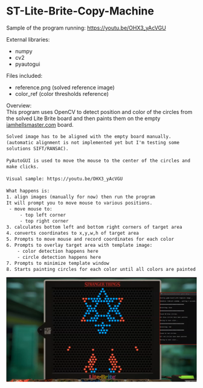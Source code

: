 # ST-Lite-Brite-Copy-Machine

Sample of the program running: https://youtu.be/OHX3_yAcVGU

External libraries:
- numpy
- cv2
- pyautogui

Files included:
- reference.png (solved reference image)
- color_ref (color thresholds reference)  

Overview:  
    This program uses OpenCV to detect position and color of the
    circles from the solved Lite Brite board and then paints them
    on the empty [iamhellsmaster.com](https://iamhellsmaster.com/) board.  

    Solved image has to be aligned with the empty board manually. 
    (automatic alignment is not implemented yet but I'm testing some solutions SIFT/RANSAC).

    PyAutoGUI is used to move the mouse to the center of the circles and make clicks.

    Visual sample: https://youtu.be/OHX3_yAcVGU 

    What happens is:
    1. align images (manually for now) then run the program
    It will prompt you to move mouse to various positions. 
     - move mouse to: 
         - top left corner
         - top right corner
    3. calculates bottom left and bottom right corners of target area
    4. converts coordinates to x,y,w,h of target area
    5. Prompts to move mouse and record coordinates for each color
    6. Prompts to overlay target area with template image:
        - color detection happens here
        - circle detection happens here
    7. Prompts to minimize template window
    8. Starts painting circles for each color until all colors are painted 
    

![screengrab](https://github.com/pablo-01/ST-Lite-Brite-Copy-Machine/blob/a3da32daac4fb4a2c4f819d18ebcf9746ff0370e/screengrab.png)
